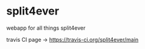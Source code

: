 # split4ever

webapp for all things split4ever

travis CI page -> https://travis-ci.org/split4ever/main


